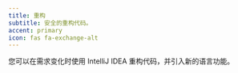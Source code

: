 ```yaml
---
title: 重构
subtitle: 安全的重构代码。
accent: primary
icon: fas fa-exchange-alt
---
```


您可以在需求变化时使用 IntelliJ IDEA 重构代码，并引入新的语言功能。
